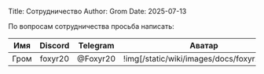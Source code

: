 Title: Сотрудничество
Author: Grom
Date: 2025-07-13

По вопросам сотрудничества просьба написать:

| Имя  | Discord | Telegram | Аватар                                     |
|:----:|:-------:|:--------:|:------------------------------------------:|
| Гром | foxyr20 | @Foxyr20 | !img[/static/wiki/images/docs/foxyr20.png] |
